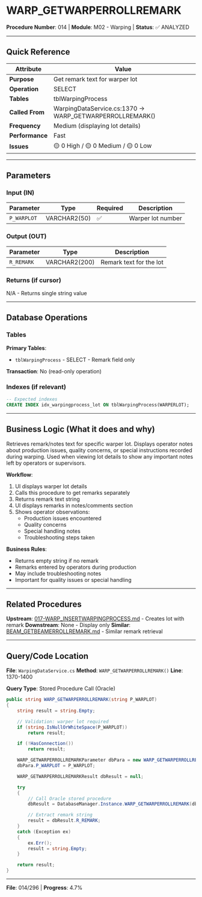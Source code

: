 # WARP_GETWARPERROLLREMARK

**Procedure Number**: 014 | **Module**: M02 - Warping | **Status**: ✅ ANALYZED

---

## Quick Reference

| Attribute | Value |
|-----------|-------|
| **Purpose** | Get remark text for warper lot |
| **Operation** | SELECT |
| **Tables** | tblWarpingProcess |
| **Called From** | WarpingDataService.cs:1370 → WARP_GETWARPERROLLREMARK() |
| **Frequency** | Medium (displaying lot details) |
| **Performance** | Fast |
| **Issues** | 🟡 0 High / 🟡 0 Medium / 🟡 0 Low |

---

## Parameters

### Input (IN)

| Parameter | Type | Required | Description |
|-----------|------|----------|-------------|
| `P_WARPLOT` | VARCHAR2(50) | ✅ | Warper lot number |

### Output (OUT)

| Parameter | Type | Description |
|-----------|------|-------------|
| `R_REMARK` | VARCHAR2(200) | Remark text for the lot |

### Returns (if cursor)

N/A - Returns single string value

---

## Database Operations

### Tables

**Primary Tables**:
- `tblWarpingProcess` - SELECT - Remark field only

**Transaction**: No (read-only operation)

### Indexes (if relevant)

```sql
-- Expected indexes
CREATE INDEX idx_warpingprocess_lot ON tblWarpingProcess(WARPERLOT);
```

---

## Business Logic (What it does and why)

Retrieves remark/notes text for specific warper lot. Displays operator notes about production issues, quality concerns, or special instructions recorded during warping. Used when viewing lot details to show any important notes left by operators or supervisors.

**Workflow**:
1. UI displays warper lot details
2. Calls this procedure to get remarks separately
3. Returns remark text string
4. UI displays remarks in notes/comments section
5. Shows operator observations:
   - Production issues encountered
   - Quality concerns
   - Special handling notes
   - Troubleshooting steps taken

**Business Rules**:
- Returns empty string if no remark
- Remarks entered by operators during production
- May include troubleshooting notes
- Important for quality issues or special handling

---

## Related Procedures

**Upstream**: [017-WARP_INSERTWARPINGPROCESS.md](./017-WARP_INSERTWARPINGPROCESS.md) - Creates lot with remark
**Downstream**: None - Display only
**Similar**: [BEAM_GETBEAMERROLLREMARK.md](../03_Beaming/BEAM_GETBEAMERROLLREMARK.md) - Similar remark retrieval

---

## Query/Code Location

**File**: `WarpingDataService.cs`
**Method**: `WARP_GETWARPERROLLREMARK()`
**Line**: 1370-1400

**Query Type**: Stored Procedure Call (Oracle)

```csharp
public string WARP_GETWARPERROLLREMARK(string P_WARPLOT)
{
    string result = string.Empty;

    // Validation: warper lot required
    if (string.IsNullOrWhiteSpace(P_WARPLOT))
        return result;

    if (!HasConnection())
        return result;

    WARP_GETWARPERROLLREMARKParameter dbPara = new WARP_GETWARPERROLLREMARKParameter();
    dbPara.P_WARPLOT = P_WARPLOT;

    WARP_GETWARPERROLLREMARKResult dbResult = null;

    try
    {
        // Call Oracle stored procedure
        dbResult = DatabaseManager.Instance.WARP_GETWARPERROLLREMARK(dbPara);

        // Extract remark string
        result = dbResult.R_REMARK;
    }
    catch (Exception ex)
    {
        ex.Err();
        result = string.Empty;
    }

    return result;
}
```

---

**File**: 014/296 | **Progress**: 4.7%
